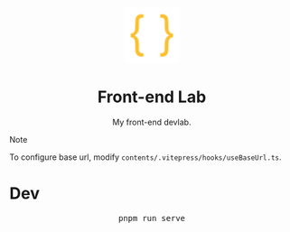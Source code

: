 <p align="center">
    <img src="contents/public/logo/json.svg" style="height: 100px;"/>
</p>

<h1 align="center">Front-end Lab</h1>

<p align="center">
    <span>My front-end devlab.</span>
</p>

> [!NOTE]
> To configure base url, modify `contents/.vitepress/hooks/useBaseUrl.ts`.

# Dev

<pre align='center'>
pnpm run serve
</pre>
